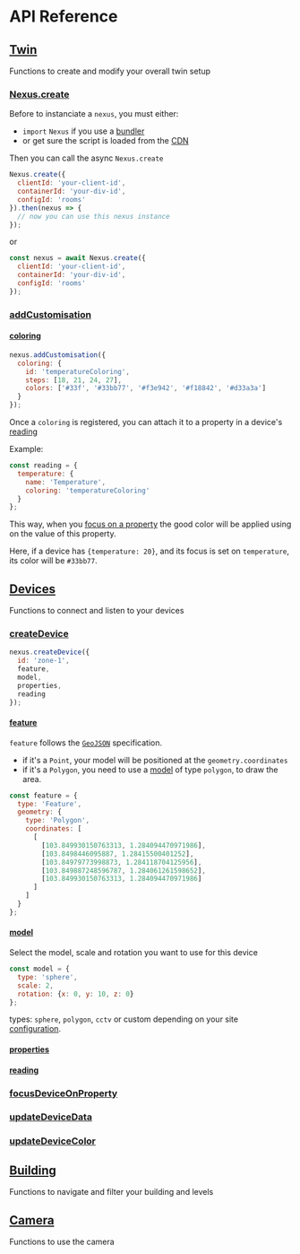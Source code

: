 # API Reference

## [Twin](#twin)

Functions to create and modify your overall twin setup

### [Nexus.create](#nexuscreate)

Before to instanciate a `nexus`, you must either:

- `import` `Nexus` if you use a [bundler](/documentation/using-a-bundler)
- or get sure the script is loaded from the [CDN](/documentation/using-cdn)

Then you can call the async `Nexus.create`

```js
Nexus.create({
  clientId: 'your-client-id',
  containerId: 'your-div-id',
  configId: 'rooms'
}).then(nexus => {
  // now you can use this nexus instance
});
```

or

```js
const nexus = await Nexus.create({
  clientId: 'your-client-id',
  containerId: 'your-div-id',
  configId: 'rooms'
});
```

### [addCustomisation](#addcustomisation)

#### [coloring](#coloring)

```js
nexus.addCustomisation({
  coloring: {
    id: 'temperatureColoring',
    steps: [18, 21, 24, 27],
    colors: ['#33f', '#33bb77', '#f3e942', '#f18842', '#d33a3a']
  }
});
```

Once a `coloring` is registered, you can attach it to a property in a device's [reading](#reading)

Example:

```js
const reading = {
  temperature: {
    name: 'Temperature',
    coloring: 'temperatureColoring'
  }
};
```

This way, when you [focus on a property](#focusdeviceonproperty) the good color will be applied using on the value of this property.

Here, if a device has `{temperature: 20}`, and its focus is set on `temperature`, its color will be `#33bb77`.

## [Devices](#devices)

Functions to connect and listen to your devices

### [createDevice](#createdevice)

```js
nexus.createDevice({
  id: 'zone-1',
  feature,
  model,
  properties,
  reading
});
```

#### [feature](#feature)

`feature` follows the [`GeoJSON`](https://geojson.org/) specification.

- if it's a `Point`, your model will be positioned at the `geometry.coordinates`
- if it's a `Polygon`, you need to use a [model](#model) of type `polygon`, to draw the area.

```js
const feature = {
  type: 'Feature',
  geometry: {
    type: 'Polygon',
    coordinates: [
      [
        [103.849930150763313, 1.284094470971986],
        [103.8498446095887, 1.28415500401252],
        [103.84979773998873, 1.284118704125956],
        [103.849887248596787, 1.284061261598652],
        [103.849930150763313, 1.284094470971986]
      ]
    ]
  }
};
```

#### [model](#model)

Select the model, scale and rotation you want to use for this device

```js
const model = {
  type: 'sphere',
  scale: 2,
  rotation: {x: 0, y: 10, z: 0}
};
```

types: `sphere`, `polygon`, `cctv` or custom depending on your site [configuration](/documentation/getting-started#configuration).

#### [properties](#properties)

#### [reading](#reading)

### [focusDeviceOnProperty](#focusdeviceonproperty)

### [updateDeviceData](#updatedevicedata)

### [updateDeviceColor](#updatedevicecolor)

## [Building](#building)

Functions to navigate and filter your building and levels

## [Camera](#camera)

Functions to use the camera

```

```
